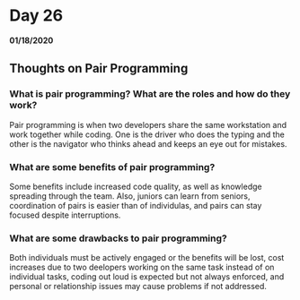 # Day 26
__01/18/2020__

## Thoughts on Pair Programming

### What is pair programming? What are the roles and how do they work?
Pair programming is when two developers share the same workstation and work together while coding. One is the driver who does the typing and the other is the navigator who thinks ahead and keeps an eye out for mistakes.

### What are some benefits of pair programming?
Some benefits include increased code quality, as well as knowledge spreading through the team. Also, juniors can learn from seniors, coordination of pairs is easier than of individulas, and pairs can stay focused despite interruptions.

### What are some drawbacks to pair programming?
Both individuals must be actively engaged or the benefits will be lost, cost increases due to two deelopers working on the same task instead of on individual tasks, coding out loud is expected but not always enforced, and personal or relationship issues may cause problems if not addressed.
